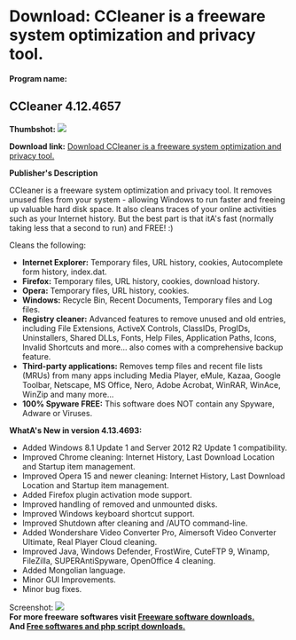 # Download: CCleaner is a freeware system optimization and privacy tool.

**Program name:**

## CCleaner 4.12.4657

  
**Thumbshot:** ![](http://www.freewarefiles.com/screenshot/ccleaner_md.jpg)   
  
**Download link:** [Download CCleaner is a freeware system optimization and privacy tool.](http://freesoftwares.boysofts.com/CCleaner_program_14447.html)  
  


**Publisher's Description**  
  


CCleaner is a freeware system optimization and privacy tool. It removes unused files from your system - allowing Windows to run faster and freeing up valuable hard disk space. It also cleans traces of your online activities such as your Internet history. But the best part is that itA's fast (normally taking less that a second to run) and FREE! :) 

Cleans the following:

  * **Internet Explorer:** Temporary files, URL history, cookies, Autocomplete form history, index.dat. 
  * **Firefox:** Temporary files, URL history, cookies, download history. 
  * **Opera:** Temporary files, URL history, cookies. 
  * **Windows:** Recycle Bin, Recent Documents, Temporary files and Log files. 
  * **Registry cleaner:** Advanced features to remove unused and old entries, including File Extensions, ActiveX Controls, ClassIDs, ProgIDs, Uninstallers, Shared DLLs, Fonts, Help Files, Application Paths, Icons, Invalid Shortcuts and more... also comes with a comprehensive backup feature. 
  * **Third-party applications:** Removes temp files and recent file lists (MRUs) from many apps including Media Player, eMule, Kazaa, Google Toolbar, Netscape, MS Office, Nero, Adobe Acrobat, WinRAR, WinAce, WinZip and many more... 
  * **100% Spyware FREE:** This software does NOT contain any Spyware, Adware or Viruses. 

**WhatA's New in version 4.13.4693:**

  * Added Windows 8.1 Update 1 and Server 2012 R2 Update 1 compatibility. 
  * Improved Chrome cleaning: Internet History, Last Download Location and Startup item management. 
  * Improved Opera 15 and newer cleaning: Internet History, Last Download Location and Startup item management. 
  * Added Firefox plugin activation mode support. 
  * Improved handling of removed and unmounted disks. 
  * Improved Windows keyboard shortcut support. 
  * Improved Shutdown after cleaning and /AUTO command-line. 
  * Added Wondershare Video Converter Pro, Aimersoft Video Converter Ultimate, Real Player Cloud cleaning. 
  * Improved Java, Windows Defender, FrostWire, CuteFTP 9, Winamp, FileZilla, SUPERAntiSpyware, OpenOffice 4 cleaning. 
  * Added Mongolian language. 
  * Minor GUI Improvements. 
  * Minor bug fixes. 

  
  
Screenshot: ![](http://www.freewarefiles.com/screenshot/ccleaner.jpg)   
**For more freeware softwares visit [Freeware software downloads.](http://freesoftwares.boysofts.com/)**   
**And [Free softwares and php script downloads.](http://www.boysofts.com/)**
